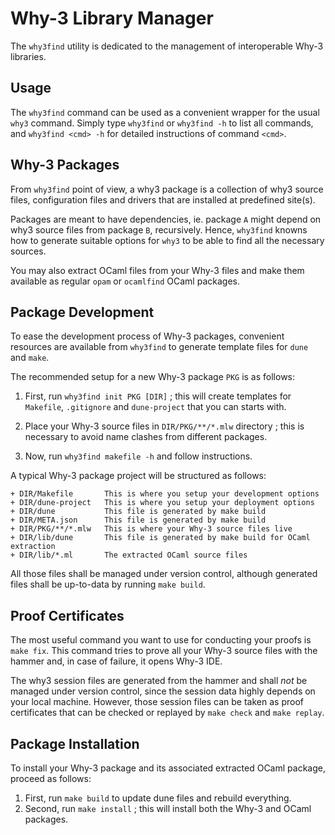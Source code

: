 # Why-3 Library Manager

The `why3find` utility is dedicated to the management of interoperable Why-3
libraries.

## Usage

The `why3find` command can be used as a convenient wrapper for the usual `why3` command.
Simply type `why3find` or `why3find -h` to list all commands, and `why3find <cmd> -h`
for detailed instructions of command `<cmd>`.

## Why-3 Packages

From `why3find` point of view, a why3 package is a collection of why3 source
files, configuration files and drivers that are installed at predefined site(s).

Packages are meant to have dependencies, ie. package `A` might depend on
why3 source files from package `B`, recursively. Hence, `why3find` knowns how to
generate suitable options for `why3` to be able to find all the necessary sources.

You may also extract OCaml files from your Why-3 files and make them available as
regular `opam` or `ocamlfind` OCaml packages.

## Package Development

To ease the development process of Why-3 packages, convenient resources are
available from `why3find` to generate template files for `dune` and `make`.

The recommended setup for a new Why-3 package `PKG` is as follows:

1. First, run `why3find init PKG [DIR]` ; this will create templates for
   `Makefile`, `.gitignore` and `dune-project` that you can starts with.

2. Place your Why-3 source files in `DIR/PKG/**/*.mlw` directory ; this is
   necessary to avoid name clashes from different packages.

3. Now, run `why3find makefile -h` and follow instructions.

A typical Why-3 package project will be structured as follows:

```
+ DIR/Makefile       This is where you setup your development options
+ DIR/dune-project   This is where you setup your deployment options
+ DIR/dune           This file is generated by make build
+ DIR/META.json      This file is generated by make build
+ DIR/PKG/**/*.mlw   This is where your Why-3 source files live
+ DIR/lib/dune       This file is generated by make build for OCaml extraction
+ DIR/lib/*.ml       The extracted OCaml source files
```

All those files shall be managed under version control, although generated files
shall be up-to-data by running `make build`.

## Proof Certificates

The most useful command you want to use for conducting your proofs is `make
fix`.  This command tries to prove all your Why-3 source files with the hammer
and, in case of failure, it opens Why-3 IDE.

The why3 session files are generated from the hammer and shall _not_ be managed
under version control, since the session data highly depends on your local
machine. However, those session files can be taken as proof certificates that
can be checked or replayed by `make check` and `make replay`.

## Package Installation

To install your Why-3 package and its associated extracted OCaml package,
proceed as follows:

1. First, run `make build` to update dune files and rebuild everything.
2. Second, run `make install` ; this will install both the Why-3 and OCaml packages.
